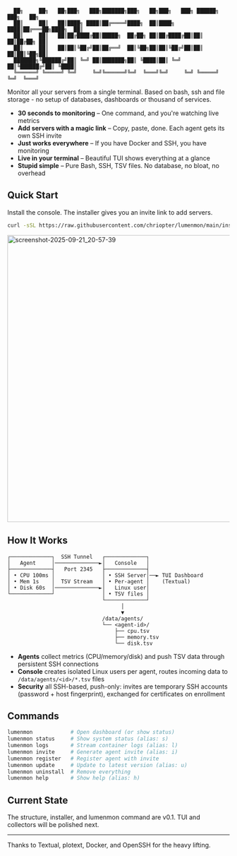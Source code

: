 ```
  ██╗     ██╗   ██╗███╗   ███╗███████╗███╗   ██╗███╗   ███╗ ██████╗ ███╗   ██╗
  ██║     ██║   ██║████╗ ████║██╔════╝████╗  ██║████╗ ████║██╔═══██╗████╗  ██║
  ██║     ██║   ██║██╔████╔██║█████╗  ██╔██╗ ██║██╔████╔██║██║   ██║██╔██╗ ██║
  ██║     ██║   ██║██║╚██╔╝██║██╔══╝  ██║╚██╗██║██║╚██╔╝██║██║   ██║██║╚██╗██║
  ███████╗╚██████╔╝██║ ╚═╝ ██║███████╗██║ ╚████║██║ ╚═╝ ██║╚██████╔╝██║ ╚████║
  ╚══════╝ ╚═════╝ ╚═╝     ╚═╝╚══════╝╚═╝  ╚═══╝╚═╝     ╚═╝ ╚═════╝ ╚═╝  ╚═══╝
```


Monitor all your servers from a single terminal. Based on bash, ssh and file storage - no setup of databases, dashboards or thousand of services.

- **30 seconds to monitoring** – One command, and you're watching live metrics
- **Add servers with a magic link** – Copy, paste, done. Each agent gets its own SSH invite
- **Just works everywhere** – If you have Docker and SSH, you have monitoring
- **Live in your terminal** – Beautiful TUI shows everything at a glance
- **Stupid simple** – Pure Bash, SSH, TSV files. No database, no bloat, no overhead

## Quick Start

Install the console. The installer gives you an invite link to add servers.

```bash
curl -sSL https://raw.githubusercontent.com/chriopter/lumenmon/main/install.sh | bash
```

<img width="650" alt="screenshot-2025-09-21_20-57-39" src="https://github.com/user-attachments/assets/a900ed9c-d519-4c1c-8268-2d2417807aed" />


## How It Works

```
┌─────────────┐  SSH Tunnel   ┌─────────────┐
│   Agent     │──────────────►│   Console   │
├─────────────┤   Port 2345   ├─────────────┤
│ • CPU 100ms │               │ • SSH Server│──► TUI Dashboard
│ • Mem 1s    │  TSV Stream   │ • Per-agent │    (Textual)
│ • Disk 60s  │──────────────►│   Linux user│
└─────────────┘               │ • TSV files │
                              └─────────────┘
                                    │
                                    ▼
                              /data/agents/
                              └── <agent-id>/
                                  ├── cpu.tsv
                                  ├── memory.tsv
                                  └── disk.tsv
```

- **Agents** collect metrics (CPU/memory/disk) and push TSV data through persistent SSH connections
- **Console** creates isolated Linux users per agent, routes incoming data to `/data/agents/<id>/*.tsv` files
- **Security** all SSH-based, push-only: invites are temporary SSH accounts (password + host fingerprint), exchanged for certificates on enrollment

## Commands

```bash
lumenmon            # Open dashboard (or show status)
lumenmon status     # Show system status (alias: s)
lumenmon logs       # Stream container logs (alias: l)
lumenmon invite     # Generate agent invite (alias: i)
lumenmon register   # Register agent with invite
lumenmon update     # Update to latest version (alias: u)
lumenmon uninstall  # Remove everything
lumenmon help       # Show help (alias: h)
```

## Current State

The structure, installer, and lumenmon command are v0.1. TUI and collectors will be polished next.

---

Thanks to Textual, plotext, Docker, and OpenSSH for the heavy lifting.
